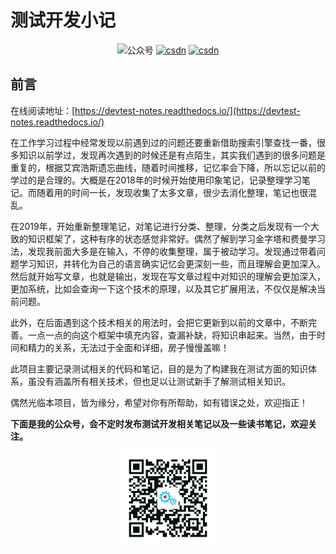 

# 测试开发小记

<p align="center">
  <a ><img src="https://img.shields.io/badge/%E5%85%AC%E4%BC%97%E5%8F%B7-%E6%B5%8B%E8%AF%95%E5%BC%80%E5%8F%91%E5%B0%8F%E8%AE%B0-brightgreen.svg?style=plastic&logo=WeChat" alt="公众号"></a>
  <a href="https://blog.csdn.net/u010698107"><img src="https://img.shields.io/badge/csdn-CSDN-red.svg" alt="csdn"></a>
  <a href="https://www.cnblogs.com/hiyong/"><img src="https://img.shields.io/badge/cnblogs-博客园-blue.svg" alt="csdn"></a> 
</p>

## 前言

在线阅读地址：[https://devtest-notes.readthedocs.io/](https://devtest-notes.readthedocs.io/)

在工作学习过程中经常发现以前遇到过的问题还要重新借助搜索引擎查找一番，很多知识以前学过，发现再次遇到的时候还是有点陌生，其实我们遇到的很多问题是重复的，根据艾宾浩斯遗忘曲线，随着时间推移，记忆率会下降，所以忘记以前的学过的是合理的。大概是在2018年的时候开始使用印象笔记，记录整理学习笔记。而随着用的时间一长，发现收集了太多文章，很少去消化整理，笔记也很混乱。

在2019年，开始重新整理笔记，对笔记进行分类、整理，分类之后发现有一个大致的知识框架了，这种有序的状态感觉非常好。偶然了解到学习金字塔和费曼学习法，发现我前面大多是在输入，不停的收集整理，属于被动学习。发现通过带着问题学习知识，并转化为自己的语言确实记忆会更深刻一些，而且理解会更加深入。然后就开始写文章，也就是输出，发现在写文章过程中对知识的理解会更加深入，更加系统，比如会查询一下这个技术的原理，以及其它扩展用法，不仅仅是解决当前问题。

此外，在后面遇到这个技术相关的用法时，会把它更新到以前的文章中，不断完善。一点一点的向这个框架中填充内容，查漏补缺，将知识串起来。当然，由于时间和精力的关系，无法过于全面和详细，房子慢慢盖嘛！

此项目主要记录测试相关的代码和笔记，目的是为了构建我在测试方面的知识体系，虽没有涵盖所有相关技术，但也足以让测试新手了解测试相关知识。

偶然光临本项目，皆为缘分，希望对你有所帮助，如有错误之处，欢迎指正！

**下面是我的公众号，会不定时发布测试开发相关笔记以及一些读书笔记，欢迎关注。**
<p align="center">
  <a><img src="docs\img\wechat.png" alt="微信公众号" width="30%" height="30%" ></a>
</p>
